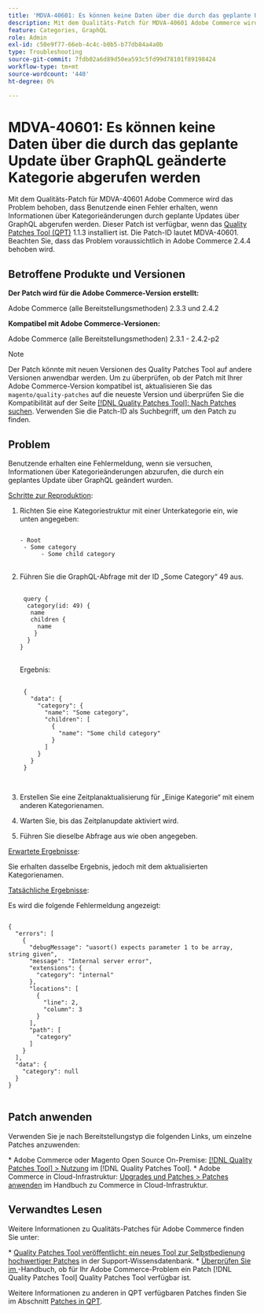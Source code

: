 ```yaml
---
title: 'MDVA-40601: Es können keine Daten über die durch das geplante Update über GraphQL geänderte Kategorie abgerufen werden'
description: Mit dem Qualitäts-Patch für MDVA-40601 Adobe Commerce wird das Problem behoben, dass Benutzende einen Fehler erhalten, wenn Informationen über Kategorieänderungen durch geplante Updates über GraphQL abgerufen werden. Dieser Patch ist verfügbar, wenn das [Quality Patches Tool (QPT)](https://experienceleague.adobe.com/de/docs/commerce-operations/tools/quality-patches-tool/quality-patches-tool-to-self-serve-quality-patches) 1.1.3 installiert ist. Die Patch-ID lautet MDVA-40601. Beachten Sie, dass das Problem voraussichtlich in Adobe Commerce 2.4.4 behoben wird.
feature: Categories, GraphQL
role: Admin
exl-id: c50e9f77-66eb-4c4c-b0b5-b77db84a4a0b
type: Troubleshooting
source-git-commit: 7fdb02a6d89d50ea593c5fd99d78101f89198424
workflow-type: tm+mt
source-wordcount: '440'
ht-degree: 0%

---
```


# MDVA-40601: Es können keine Daten über die durch das geplante Update über GraphQL geänderte Kategorie abgerufen werden

Mit dem Qualitäts-Patch für MDVA-40601 Adobe Commerce wird das Problem behoben, dass Benutzende einen Fehler erhalten, wenn Informationen über Kategorieänderungen durch geplante Updates über GraphQL abgerufen werden. Dieser Patch ist verfügbar, wenn das [Quality Patches Tool (QPT)](https://experienceleague.adobe.com/de/docs/commerce-operations/tools/quality-patches-tool/quality-patches-tool-to-self-serve-quality-patches) 1.1.3 installiert ist. Die Patch-ID lautet MDVA-40601. Beachten Sie, dass das Problem voraussichtlich in Adobe Commerce 2.4.4 behoben wird.

## Betroffene Produkte und Versionen

**Der Patch wird für die Adobe Commerce-Version erstellt:**

Adobe Commerce (alle Bereitstellungsmethoden) 2.3.3 und 2.4.2

**Kompatibel mit Adobe Commerce-Versionen:**

Adobe Commerce (alle Bereitstellungsmethoden) 2.3.1 - 2.4.2-p2

>[!NOTE]
>
>Der Patch könnte mit neuen Versionen des Quality Patches Tool auf andere Versionen anwendbar werden. Um zu überprüfen, ob der Patch mit Ihrer Adobe Commerce-Version kompatibel ist, aktualisieren Sie das `magento/quality-patches` auf die neueste Version und überprüfen Sie die Kompatibilität auf der Seite [[!DNL Quality Patches Tool]: Nach Patches suchen](https://experienceleague.adobe.com/de/docs/commerce-operations/tools/quality-patches-tool/quality-patches-tool-to-self-serve-quality-patches). Verwenden Sie die Patch-ID als Suchbegriff, um den Patch zu finden.

## Problem

Benutzende erhalten eine Fehlermeldung, wenn sie versuchen, Informationen über Kategorieänderungen abzurufen, die durch ein geplantes Update über GraphQL geändert wurden.

<u>Schritte zur Reproduktion</u>:

1. Richten Sie eine Kategoriestruktur mit einer Unterkategorie ein, wie unten angegeben:

   <pre>
   <code class="language-graphql">
   - Root
    - Some category
         - Some child category
   </code>
   </pre>

1. Führen Sie die GraphQL-Abfrage mit der ID „Some Category“ 49 aus.

   <pre>
    <code class="language-graphql">
    query &lbrace;
     category(id: 49) &lbrace;
      name
      children &lbrace;
        name
       &rbrace;
     &rbrace;
   &rbrace;
   </code>
   </pre>

   Ergebnis:

   <pre>
    <code class="language-graphql">
    &lbrace;
      "data": &lbrace;
        "category": &lbrace;
          "name": "Some category",
          "children": &lbrack;
            &lbrace;
              "name": "Some child category"
            &rbrace;
          &rbrack;
        &rbrace;
      &rbrace;
    &rbrace;
    </code>
    </pre>

1. Erstellen Sie eine Zeitplanaktualisierung für „Einige Kategorie“ mit einem anderen Kategorienamen.
1. Warten Sie, bis das Zeitplanupdate aktiviert wird.
1. Führen Sie dieselbe Abfrage aus wie oben angegeben.

<u>Erwartete Ergebnisse</u>:

Sie erhalten dasselbe Ergebnis, jedoch mit dem aktualisierten Kategorienamen.

<u>Tatsächliche Ergebnisse</u>:

Es wird die folgende Fehlermeldung angezeigt:

<pre>
<code class="language-graphql">
&lbrace;
  "errors": &lbrack;
    &lbrace;
      "debugMessage": "uasort() expects parameter 1 to be array, string given",
      "message": "Internal server error",
      "extensions": &lbrace;
        "category": "internal"
      &rbrace;,
      "locations": &lbrack;
        &lbrace;
          "line": 2,
          "column": 3
        &rbrace;
      &rbrack;,
      "path": &lbrack;
        "category"
      &rbrack;
    &rbrace;
  &rbrack;,
  "data": &lbrace;
    "category": null
  &rbrace;
&rbrace;
</code>
</pre>

## Patch anwenden

Verwenden Sie je nach Bereitstellungstyp die folgenden Links, um einzelne Patches anzuwenden:

&#x200B;* Adobe Commerce oder Magento Open Source On-Premise: [[!DNL Quality Patches Tool] > Nutzung](/help/tools/quality-patches-tool/usage.md) im [!DNL Quality Patches Tool].
&#x200B;* Adobe Commerce in Cloud-Infrastruktur: [Upgrades und Patches > Patches anwenden](https://experienceleague.adobe.com/docs/commerce-cloud-service/user-guide/develop/upgrade/apply-patches.html?lang=de) im Handbuch zu Commerce in Cloud-Infrastruktur.

## Verwandtes Lesen

Weitere Informationen zu Qualitäts-Patches für Adobe Commerce finden Sie unter:

&#x200B;* [Quality Patches Tool veröffentlicht: ein neues Tool zur Selbstbedienung hochwertiger Patches](https://experienceleague.adobe.com/de/docs/commerce-operations/tools/quality-patches-tool/quality-patches-tool-to-self-serve-quality-patches) in der Support-Wissensdatenbank.
&#x200B;* [Überprüfen Sie im ](/help/tools/quality-patches-tool/patches-available-in-qpt/check-patch-for-magento-issue-with-magento-quality-patches.md)-Handbuch, ob für Ihr Adobe Commerce-Problem ein Patch [!DNL Quality Patches Tool] Quality Patches Tool verfügbar ist.

Weitere Informationen zu anderen in QPT verfügbaren Patches finden Sie im Abschnitt [Patches in QPT](https://experienceleague.adobe.com/tools/commerce-quality-patches/index.html?lang=de).
